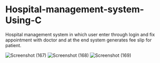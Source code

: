 # Hospital-management-system-Using-C
Hospital management system in which user enter through login and fix appointment with doctor and at the end system generates fee slip for 
patient.

![Screenshot (167)](https://github.com/Mustafahmad/Hospital-management-system-Using-C/assets/115351588/fadb0291-7bb3-4932-9b79-30cdeded9e78)
![Screenshot (168)](https://github.com/Mustafahmad/Hospital-management-system-Using-C/assets/115351588/ee746bcb-acac-403f-9234-060e6454b876)
![Screenshot (169)](https://github.com/Mustafahmad/Hospital-management-system-Using-C/assets/115351588/26d8e56a-d4a6-45a8-adf1-b863a7c49c14)
